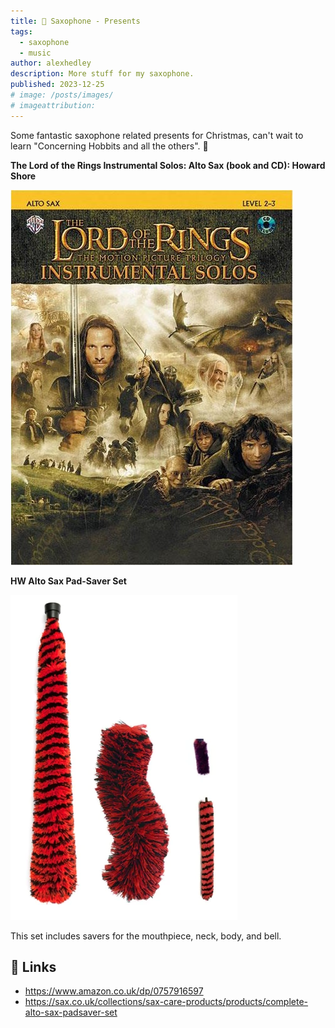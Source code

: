 ```yaml
---
title: 🎷 Saxophone - Presents
tags:
  - saxophone
  - music
author: alexhedley
description: More stuff for my saxophone.
published: 2023-12-25
# image: /posts/images/
# imageattribution:
---
```


<!-- 🎷 Saxophone - Presents -->

Some fantastic saxophone related presents for Christmas, can't wait to learn "Concerning Hobbits and all the others". 🎷

**The Lord of the Rings Instrumental Solos: Alto Sax (book and CD): Howard Shore**

![The Lord of the Rings Instrumental Solos: Alto Sax (book and CD): Howard Shore](images/saxophone/Saxophone_LotR_Instrumental.jpg "The Lord of the Rings Instrumental Solos: Alto Sax (book and CD): Howard Shore")

**HW Alto Sax Pad-Saver Set**

![HW Alto Sax Pad-Saver Set](images/saxophone/alto-sax-padsaver-set.png "HW Alto Sax Pad-Saver Set")

This set includes savers for the mouthpiece, neck, body, and bell.

## 🔗 Links

- https://www.amazon.co.uk/dp/0757916597
- https://sax.co.uk/collections/sax-care-products/products/complete-alto-sax-padsaver-set
